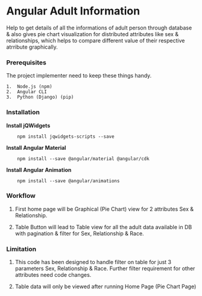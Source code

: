 
# Angular Adult Information

Help to get details of all the informations of adult person through database & also gives pie chart visualization for distributed attributes like sex & relationships, which helps to compare different value of their respective atrribute graphically.


### Prerequisites
The project implementer need to keep these things handy.

	1.  Node.js (npm)
	2.  Angular CLI
	3.  Python (Django) (pip)

### Installation

**Install jQWidgets**

		npm install jqwidgets-scripts --save
		
**Install Angular Material**

		npm install --save @angular/material @angular/cdk
		
**Install Angular Animation**

		npm install --save @angular/animations
		
### Workflow

1. First home page will be Graphical (Pie Chart) view for 2 attributes Sex & Relationship.

2. Table Button will lead to Table view for all the adult data available in DB with pagination & filter for Sex, Relationship & Race.

### Limitation

1. This code has been designed to handle filter on table for just 3 parameters Sex, Relationship & Race. Further filter requirement for other attributes need code changes.

2. Table data will only be viewed after running Home Page (Pie Chart Page)  
